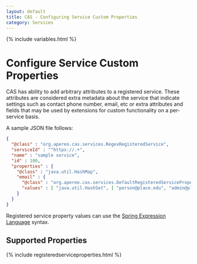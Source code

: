 ```yaml
---
layout: default
title: CAS - Configuring Service Custom Properties
category: Services
---
```


{% include variables.html %}

# Configure Service Custom Properties

CAS has ability to add arbitrary attributes to a registered service.
These attributes are considered extra metadata about the service that
indicate settings such as contact phone number, email, etc or
extra attributes and fields that may be used by extensions
for custom functionality on a per-service basis.

A sample JSON file follows:

```json
{
  "@class" : "org.apereo.cas.services.RegexRegisteredService",
  "serviceId" : "^https://.+",
  "name" : "sample service",
  "id" : 100,
  "properties" : {
    "@class" : "java.util.HashMap",
    "email" : {
      "@class" : "org.apereo.cas.services.DefaultRegisteredServiceProperty",
      "values" : [ "java.util.HashSet", [ "person@place.edu", "admin@place.edu" ] ]
    }
  }
}
```

Registered service property values can use the [Spring Expression Language](../configuration/Configuration-Spring-Expressions.html) syntax.

## Supported Properties

{% include registeredserviceproperties.html %}

